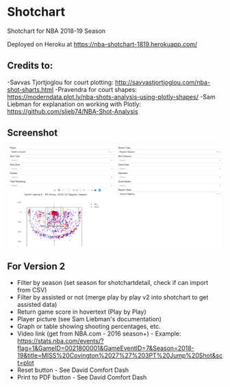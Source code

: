 # Shotchart
Shotchart for NBA 2018-19 Season

Deployed on Heroku at https://nba-shotchart-1819.herokuapp.com/
 
## Credits to:
-Savvas Tjortjoglou for court plotting: http://savvastjortjoglou.com/nba-shot-sharts.html
-Pravendra for court shapes: https://moderndata.plot.ly/nba-shots-analysis-using-plotly-shapes/
-Sam Liebman for explanation on working with Plotly: https://github.com/slieb74/NBA-Shot-Analysis
## Screenshot
![Screenshot of Shotchart](shotchart.png?raw=true "Screenshot of Shotchart")

## For Version 2
- Filter by season (set season for shotchartdetail, check if can import from CSV)
- Filter by assisted or not (merge play by play v2 into shotchart to get assisted data)
- Return game score in hovertext (Play by Play)
- Player picture (see Sam Liebman's documentation)
- Graph or table showing shooting percentages, etc.
- Video link (get from NBA.com - 2016 season+) - Example: https://stats.nba.com/events/?flag=1&GameID=0021800001&GameEventID=7&Season=2018-19&title=MISS%20Covington%2027%27%203PT%20Jump%20Shot&sct=plot
- Reset button - See David Comfort Dash
- Print to PDF button - See David Comfort Dash
